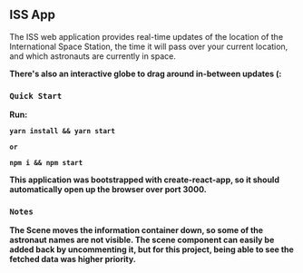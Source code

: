 ## ISS App

The ISS web application provides real-time updates of the location of the International Space Station, the time it will pass over your current location, and which astronauts are currently in space.<b />

There's also an interactive globe to drag around in-between updates  (:

### `Quick Start`

Run:
```
yarn install && yarn start

or

npm i && npm start
```
This application was bootstrapped with create-react-app, so it should automatically open up the browser over port 3000.



### `Notes`

The Scene moves the information container down, so some of the astronaut names are not visible. The scene component can easily be added back by uncommenting it, but for this project, being able to see the fetched data was higher priority.